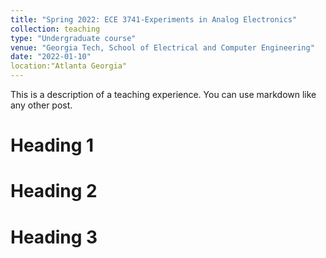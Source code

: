```yaml
---
title: "Spring 2022: ECE 3741-Experiments in Analog Electronics"
collection: teaching
type: "Undergraduate course"
venue: "Georgia Tech, School of Electrical and Computer Engineering"
date: "2022-01-10"
location:"Atlanta Georgia"
---
```


This is a description of a teaching experience. You can use markdown like any other post.

Heading 1
======

Heading 2
======

Heading 3
======
